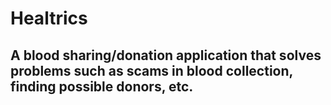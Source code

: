 # Healtrics

## A blood sharing/donation application that solves problems such as scams in blood collection, finding possible donors, etc.

